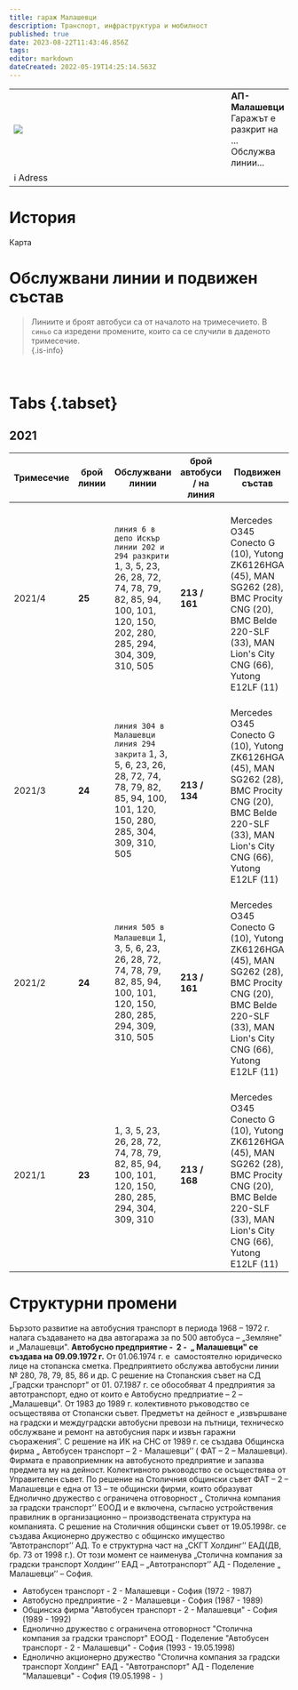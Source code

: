 ```yaml
---
title: гараж Малашевци
description: Транспорт, инфраструктура и мобилност
published: true
date: 2023-08-22T11:43:46.856Z
tags: 
editor: markdown
dateCreated: 2022-05-19T14:25:14.563Z
---
```


<table style="width:100%">
  <tr>
    <td style="width:400px"><img src="https://drive.google.com/uc?id=1GVfBSUCwqJw0-Tp7L3_V3wwnsVwnjG7z"></td>
    <td><b>АП-Малашевци </b><br> Гаражът е разкрит на ... <br>Обслужва линии... </td> 
  </tr>
      <td colspan=2 >ℹ️ Adress</td>
</table>

# История

Карта

# Обслужвани линии и подвижен състав

> Линиите и броят автобуси са от началото на тримесечието. В `синьо` са изредени промените, които са се случили в даденото тримесечие.   
{.is-info}

 
# Tabs  {.tabset}

## 2021
| **Тримесечие** | **брой**  <br>**линии** | **Обслужвани линии** | **брой автобуси / на линия** | **Подвижен състав** |
| --- | --- | --- | --- | --- |
|  2021/4  |  **25**  | `линия 6 в депо Искър` `линии 202 и 294 разкрити` <br> 1, 3, 5, 23, 26, 28, 72, 74, 78, 79, 82, 85, 94, 100, 101, 120, 150, 202, 280, 285, 294, 304, 309, 310, 505  |  **213 / 161**  |   <br> Mercedes O345 Conecto G (10), Yutong ZK6126HGA (45), MAN SG262 (28), BMC Procity CNG (20), BMC Belde 220-SLF (33), MAN Lion's City CNG (66), Yutong E12LF (11) | 
|  2021/3  |  **24**  |  `линия 304 в Малашевци` `линия 294 закрита`  1, 3, 5, 6, 23, 26, 28, 72, 74, 78, 79, 82, 85, 94, 100, 101, 120, 150, 280, 285, 304, 309, 310, 505  |  **213 / 134**  |   <br> Mercedes O345 Conecto G (10), Yutong ZK6126HGA (45), MAN SG262 (28), BMC Procity CNG (20), BMC Belde 220-SLF (33), MAN Lion's City CNG (66), Yutong E12LF (11) | 
|  2021/2  |  **24**  | `линия 505 в Малашевци`  1, 3, 5, 6, 23, 26, 28, 72, 74, 78, 79, 82, 85, 94, 100, 101, 120, 150, 280, 285, 294, 309, 310, 505  |  **213 / 161**  |   <br> Mercedes O345 Conecto G (10), Yutong ZK6126HGA (45), MAN SG262 (28), BMC Procity CNG (20), BMC Belde 220-SLF (33), MAN Lion's City CNG (66), Yutong E12LF (11) | 
|  2021/1 |  **23**  |  1, 3, 5, 23, 26, 28, 72, 74, 78, 79, 82, 85, 94, 100, 101, 120, 150, 280, 285, 294, 304, 309, 310  |  **213 / 168**  |   <br> Mercedes O345 Conecto G (10), Yutong ZK6126HGA (45), MAN SG262 (28), BMC Procity CNG (20), BMC Belde 220-SLF (33), MAN Lion's City CNG (66), Yutong E12LF (11) | 


# Структурни промени

Бързото развитие на автобусния транспорт в периода 1968 – 1972 г. налага създаването на два автогаража за по 500 автобуса – „Земляне" и „Малашевци". **Автобусно предприятие -  2 -  „ Малашевци" се създава на 09.09.1972 г.** От 01.06.1974 г. е  самостоятелно юридическо лице на стопанска сметка. Предприятието обслужва автобусни линии № 280, 78, 79, 85, 86 и др. С решение на Стопанския съвет на СД „Градски транспорт" от 01. 07.1987 г. се обособяват 4 предприятия за автотранспорт, едно от които е Автобусно предприатие – 2 – „Малашевци". От 1983 до 1989 г. колективното ръководство се осъществява от Стопански съвет. Предметът на дейност е „извършване на градски и междуградски автобусни превози на пътници, техническо обслужване и ремонт на автобусния парк и извън гаражни съоражения’’. С решение на ИК на СНС от 1989 г. се създава Общинска фирма „ Автобусен транспорт – 2 - Малашевци’’ ( ФАТ – 2 – Малашевци). Фирмата е правоприемник на автобусното предприятие и запазва предмета му на дейност. Колективното ръководство се осъществява от Управителен съвет. По решение на Столичния общински съвет ФАТ – 2 – Малашевци е една от 13 – те общински фирми, които образуват Еднолично дружество с ограничена отговорност „ Столична компания за градски транспорт’’ ЕООД и е включена, съгласно устройствения правилник в организационно – производствената структура на компанията. С решение на Столичния общински съвет от 19.05.1998г. се създава Акционерно дружество с общинско имущество ”Автотранспорт’’ АД. То е структурна част на „СКГТ Холдинг’’ ЕАД(ДВ, бр. 73 от 1998 г.). От този момент се наименува „Столична компания за градски транспорт Холдинг’’ ЕАД – „Автотранспорт’’ АД - Поделение „ Малашевци’’ – София.

-   Автобусен транспорт - 2 - Малашевци - София (1972 - 1987)
-   Автобусно предприятие - 2 - Малашевци - София (1987 - 1989)
-   Общинска фирма "Автобусен транспорт - 2 - Малашевци" - София (1989 - 1992)
-   Еднолично дружество с ограничена отговорност "Столична компания за градски транспорт" ЕООД - Поделение "Автобусен транспорт - 2 - Малашевци" - София (1993 - 19.05.1998)
-   Еднолично акционерно дружество "Столична компания за градски транспорт Холдинг" ЕАД - "Автотранспорт" АД - Поделение "Малашевци" - София (19.05.1998 -  )